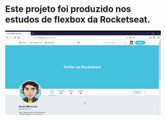 <h1>Este projeto foi produzido nos estudos de flexbox da Rocketseat.</h1>
<img src="/images/giftwitter.gif">
